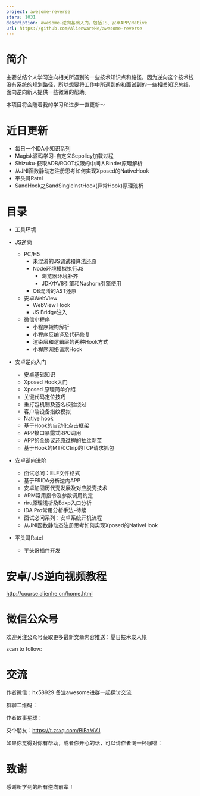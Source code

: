 ```yaml
---
project: awesome-reverse
stars: 1031
description: awesome-逆向基础入门，包括JS、安卓APP/Native
url: https://github.com/AlienwareHe/awesome-reverse
---
```


简介
==

主要总结个人学习逆向相关所遇到的一些技术知识点和路径，因为逆向这个技术栈没有系统的规划路径，所以想要将工作中所遇到的和面试到的一些相关知识总结，面向逆向新人提供一些微薄的帮助。

本项目将会随着我的学习和进步一直更新～

近日更新
====

-   每日一个IDA小知识系列
-   Magisk源码学习-自定义Sepolicy加载过程
-   Shizuku-获取ADB/ROOT权限的中间人Binder原理解析
-   从JNI函数静动态注册思考如何实现Xposed的NativeHook
-   平头哥Ratel
-   SandHook之SandSingleInstHook(异常Hook)原理浅析

目录
==

-   工具环境
    
-   JS逆向
    
    -   PC/H5
        -   未混淆的JS调试和算法还原
        -   Node环境模拟执行JS
            -   浏览器环境补齐
            -   JDK中V8引擎和Nashorn引擎使用
        -   OB混淆的AST还原
    -   安卓WebView
        -   WebView Hook
        -   JS Bridge注入
    -   微信小程序
        -   小程序架构解析
        -   小程序反编译及代码修复
        -   渲染层和逻辑层的两种Hook方式
        -   小程序网络请求Hook
-   安卓逆向入门
    
    -   安卓基础知识
    -   Xposed Hook入门
    -   Xposed 原理简单介绍
    -   关键代码定位技巧
    -   重打包机制及签名校验绕过
    -   客户端设备指纹模拟
    -   Native hook
    -   基于Hook的自动化点击框架
    -   APP接口暴露式RPC调用
    -   APP的全协议还原过程的抽丝剥茧
    -   基于Hook的MT和Ctrip的TCP请求抓包
-   安卓逆向进阶
    
    -   面试必问：ELF文件格式
    -   基于FRIDA分析逆向APP
    -   安卓加固历代壳发展及对应脱壳技术
    -   ARM常用指令及参数调用约定
    -   riru原理浅析及Edxp入口分析
    -   IDA Pro常用分析手法-待续
    -   面试必问系列：安卓系统开机流程
    -   从JNI函数静动态注册思考如何实现Xposed的NativeHook
-   平头哥Ratel
    
    -   平头哥插件开发

安卓/JS逆向视频教程
===========

http://course.alienhe.cn/home.html

微信公众号
=====

欢迎关注公众号获取更多最新文章内容推送：夏日技术友人帐

scan to follow:

交流
==

作者微信：hx58929 备注awesome进群一起探讨交流

群聊二维码：

作者故事星球：

交个朋友：https://t.zsxq.com/BiEaMVJ

如果你觉得对你有帮助，或者你开心的话，可以请作者喝一杯咖啡：

致谢
==

感谢所学到的所有逆向前辈！
